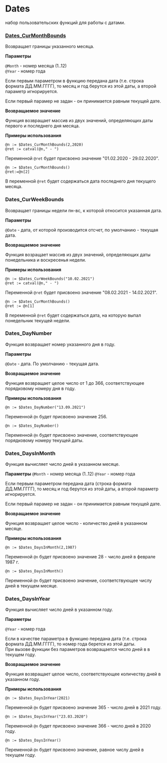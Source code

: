# Dates
набор пользовательских функций для работы с датами.

### [Dates_CurMonthBounds](/CurMonthBounds)

Возвращает границы указанного месяца.

**Параметры**

`@Month` - номер месяца (1..12)  
`@Year` - номер года
   
Если первым параметром в функцию передана дата (т.е. строка формата ДД.ММ.ГГГГ), то месяц и год берутся из этой даты, а второй параметр игнорируется.
    
Если первый парамер не задан - он принимается равным текущей дате.	
		
**Возвращаемое значение**

Функция возвращает массив из двух значений, определяющих даты первого и последнего дня месяца. 
			
**Примеры использования**
```
@n := $Dates_CurMonthBounds(2,2020)
@ret := catval(@n," - ")
```
Переменной `@ret` будет присвоено значение  "01.02.2020 - 29.02.2020".

```
@n := $Dates_CurMonthBounds()
@ret:=@n[2]
```
В переменной `@ret` будет содержаться дата последнего дня текущего месяца.


### Dates_CurWeekBounds 
Возвращает границы недели пн-вс, к которой относится указанная дата.

**Параметры**

`@Date` - дата, от которой производится отсчет, по умолчанию - текущая дата.
	
**Возвращаемое значение**

Функция возращает массив из двух значений, определяющих даты понедельника и воскресенья недели. 

**Примеры использования**
```
@n := $Dates_CurWeekBounds("10.02.2021")
@ret := catval(@n," - ")
```
Переменной `@ret` будет присвоено значение  "08.02.2021 - 14.02.2021".

```
@n := $Dates_CurMonthBounds()
@ret := @n[1]
```
В переменной `@ret` будет содержаться дата, на которую выпал понедельник текущей недели.

### Dates_DayNumber

Функция возвращает номер указанного дня в году.

**Параметры**

`@Date` - дата. По умолчанию - текущая дата.
		
**Возвращаемое значение**

Функция возвращает целое число от 1 до 366, соответствующее порядковому номеру дня в году.

**Примеры использования**
```
@n := $Dates_DayNumber("13.09.2021")
```
Переменной `@n` будет присвоено значение  256.

```
@n := $Dates_DayNumber()
```
Переменной `@n` будет присвоено значение, соответствующее  порядковому номеру текущей даты.

### Dates_DaysInMonth
Функция вычисляет число дней в указанном месяце. 

**Параметры**
`@Month` - номер месяца (1..12)
`@Year` - номер года

Если первым параметром передана дата (строка формата ДД.ММ.ГГГГ), то месяц и год берутся из этой даты, а второй параметр игнорируется.

Если первый парамер не задан - он принимается равным текущей дате.
		
**Возвращаемое значение**

Функция возвращает целое число - количество дней в указанном месяце.
			
**Примеры использования**
```
@n := $Dates_DaysInMonth(2,1987)
```
 Переменной `@n` будет присвоено значение 28 - число дней в феврале 1987 г.
 
 ```
@n := $Dates_DaysInMonth()
```
 Переменной `@n` будет присвоено значение,  соответствующее числу дней в текущем месяце.

### Dates_DaysInYear
Функция вычисляет число дней в указанном году.

**Параметры**

`@Year` - номер года

Если в качестве параметра в функцию передана дата (т.е. строка формата ДД.ММ.ГГГГ), то номер года берется из этой даты.  
При вызове функции без параметров возвращается число дней в в текущем году.
		
**Возвращаемое значение**

Функция возвращает целое число, соответствующее количеству дней в указанном году.
			
**Примеры использования**

```
@n := $Dates_DaysInYear(2021)
```
Переменной `@n` будет присвоено значение 365 - число дней в 2021 году.

```
@n := $Dates_DaysInYear("23.03.2020")
```
Переменной `@n` будет присвоено значение 366 - число дней в 2020 году.

```
@n := $Dates_DaysInYear()
```
Переменной `@n` будет присвоено значение, равное числу дней в текущем году.


